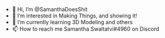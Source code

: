 - 👋 Hi, I’m @SamanthaDoesShit
- 👀 I’m interested in Making Things, and showing it!
- 🌱 I’m currently learning 3D Modeling and others
- 📫 How to reach me Samantha Swaltatvi#4960 on Discord

<!---
SamanthaDoesShit/SamanthaDoesShit is a ✨ special ✨ repository because its `README.md` (this file) appears on your GitHub profile.
You can click the Preview link to take a look at your changes.
--->
